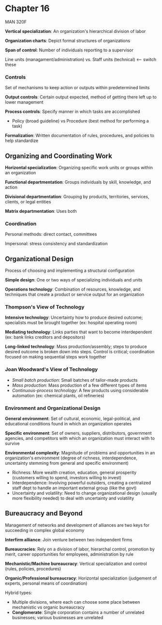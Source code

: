 # Chapter 16

MAN 320F

**Vertical specialization**: An organization's hierarchical division of labor

**Organization charts**: Depict formal structures of organizations

**Span of control**: Number of individuals reporting to a supervisor

Line units (managament/administration) vs. Staff units (technical) <-- switch these

### Controls

Set of mechanisms to keep action or outputs within predetermined limits

**Output controls**: Certain output expected, method of getting there left up to lower management

**Process controls**: Specify manner in which tasks are accomplished

- Policy (broad guideline) vs Procedure (best method for performing a task)

**Formalization**: Written documentation of rules, procedures, and policies to help standardize

## Organizing and Coordinating Work

**Horizontal specialization**: Organizing specific work units or groups within an organization

**Functional departmentation**: Groups individuals by skill, knowledge, and action

**Divisional departmentation**: Grouping by products, territories, services, clients, or legal entities

**Matrix departmentation**: Uses both

### Coordination

Personal methods: direct contact, committees

Impersonal: stress consistency and standardization

## Organizational Design

Process of choosing and implementing a structural configuration

**Simple design**: One or two ways of specializing individuals and units

**Operations technology**: Combination of resources, knowledge, and techniques that create a product or service output for an organization

### Thompson's View of Technology

**Intensive technology**: Uncertainty how to produce desired outcome; specialists must be brought together (ex: hospital operating room)

**Mediating technology**: Links parties that want to become interdependent (ex: bank links creditors and depositors)

**Long-linked technology**: Mass production/assembly; steps to produce desired outcome is broken down into steps. Control is critical; coordination focused on making sequential steps work together

### Joan Woodward's View of Technology

- *Small batch production*: Small batches of tailor-made products
- *Mass production*: Mass production of a few different types of items
- *Continuous-process technology*: A few products using considerable automation (ex: chemical plants, oil refineries)

### Environment and Organizational Design

**General environment**: Set of cultural, economic, legal-political, and educational conditions found in which an organization operates

**Specific environment**: Set of owners, suppliers, distributors, government agencies, and competitors with which an organization must interact with to survive

**Environmental complexity**: Magnitude of problems and opportunities in an organization's environment (degree of richness, interdependence, uncertainty stemming from general and specific environment)

- Richness: More wealth creation, education, general prosperity (customers willing to spend, investors willing to invest)
- Interdependence: Involving powerful outsiders, creating a centralized staff dept to handle an important external group (like the govt)
- Uncertainty and volatility: Need to change organizational design (usually more flexibility needed) to deal with uncertainty and volatility

## Bureaucracy and Beyond

Management of networks and development of alliances are two keys for succeeding in complex global economy

**Interfirm alliance**: Join venture between two independent firms

**Bureaucracies**: Rely on a division of labor, hierarchal control, promotion by merit, career opportunities for employees, administration by rule

**Mechanistic/Machine bureaucracy**: Vertical specialization and control (rules, policies, procedures)

**Organic/Professional bureaucracy**: Horizontal specialization (judgement of experts, personal means of coordination)

Hybrid types:

- Multiple divisions, where each can choose some place between mechanistic vs organic bureaucracy
- **Conglomerate**: Single corporation contains a number of unrelated businesses; various businesses are unrelated

